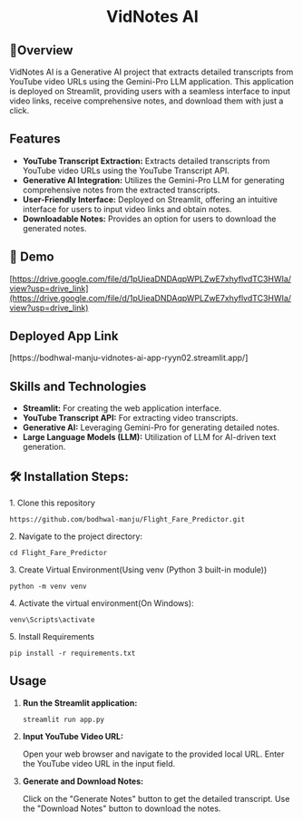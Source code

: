<h1 align="center" id="title">VidNotes AI</h1>
<h2>🤜Overview</h2>
VidNotes AI is a Generative AI project that extracts detailed transcripts from YouTube video URLs using the Gemini-Pro LLM application. This application is deployed on Streamlit, providing users with a seamless interface to input video links, receive comprehensive notes, and download them with just a click.

<h2>Features</h2>
    <ul>
        <li><strong>YouTube Transcript Extraction:</strong> Extracts detailed transcripts from YouTube video URLs using the YouTube Transcript API.</li>
        <li><strong>Generative AI Integration:</strong> Utilizes the Gemini-Pro LLM for generating comprehensive notes from the extracted transcripts.</li>
        <li><strong>User-Friendly Interface:</strong> Deployed on Streamlit, offering an intuitive interface for users to input video links and obtain notes.</li>
        <li><strong>Downloadable Notes:</strong> Provides an option for users to download the generated notes.</li>
    </ul>

<h2>🚀 Demo</h2>

[https://drive.google.com/file/d/1pUieaDNDAqpWPLZwE7xhyflvdTC3HWIa/view?usp=drive_link](https://drive.google.com/file/d/1pUieaDNDAqpWPLZwE7xhyflvdTC3HWIa/view?usp=drive_link)
<h2>Deployed App Link</h2>
[https://bodhwal-manju-vidnotes-ai-app-ryyn02.streamlit.app/]
<h2>Skills and Technologies</h2>
    <ul>
        <li><strong>Streamlit:</strong> For creating the web application interface.</li>
        <li><strong>YouTube Transcript API:</strong> For extracting video transcripts.</li>
        <li><strong>Generative AI:</strong> Leveraging Gemini-Pro for generating detailed notes.</li>
        <li><strong>Large Language Models (LLM):</strong> Utilization of LLM for AI-driven text generation.</li>
    </ul>
<h2>🛠️ Installation Steps:</h2>

<p>1. Clone this repository</p>

```
https://github.com/bodhwal-manju/Flight_Fare_Predictor.git
```

<p>2. Navigate to the project directory:</p>

```
cd Flight_Fare_Predictor
```

<p>3. Create Virtual Environment(Using venv (Python 3 built-in module))</p>

```
python -m venv venv
```

<p>4. Activate the virtual environment(On Windows):</p>

```
venv\Scripts\activate
```

<p>5. Install Requirements</p>

```
pip install -r requirements.txt
```
<h2>Usage</h2>
    <ol>
        <li><strong>Run the Streamlit application:</strong>
            <pre><code>streamlit run app.py</code></pre>
        </li>
        <li><strong>Input YouTube Video URL:</strong>
            <p>Open your web browser and navigate to the provided local URL. Enter the YouTube video URL in the input field.</p>
        </li>
        <li><strong>Generate and Download Notes:</strong>
            <p>Click on the "Generate Notes" button to get the detailed transcript. Use the "Download Notes" button to download the notes.</p>
        </li>
    </ol>
    

